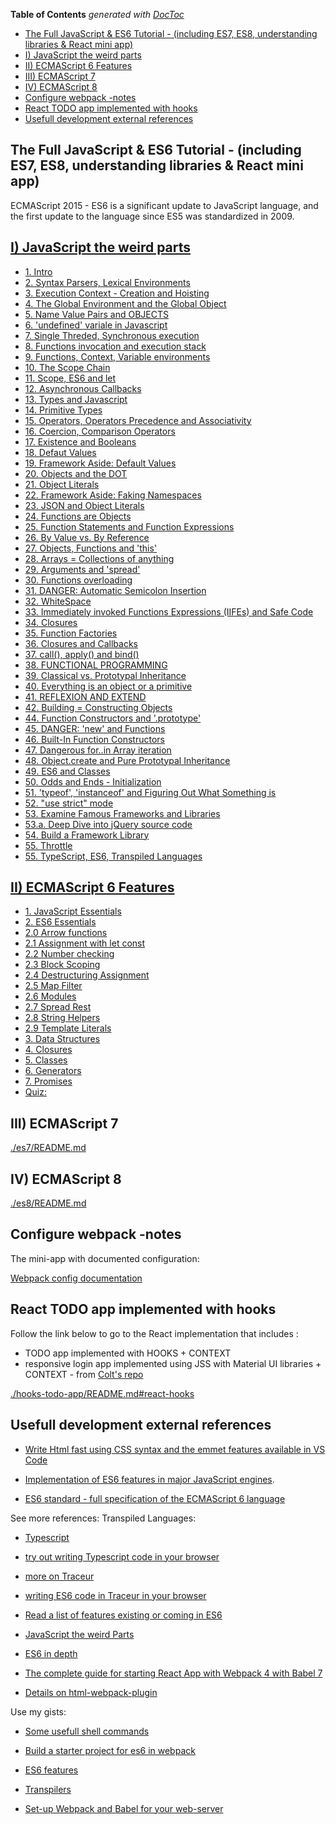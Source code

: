 <!-- START doctoc generated TOC please keep comment here to allow auto update -->
<!-- DON'T EDIT THIS SECTION, INSTEAD RE-RUN doctoc TO UPDATE -->
**Table of Contents**  *generated with [DocToc](https://github.com/thlorenz/doctoc)*

- [The Full JavaScript & ES6 Tutorial - (including ES7, ES8, understanding libraries & React mini app)](#the-full-javascript--es6-tutorial---including-es7-es8-understanding-libraries--react-mini-app)
- [I) JavaScript the weird parts](#i-javascript-the-weird-parts)
- [II) ECMAScript 6 Features](#ii-ecmascript-6-features)
- [III) ECMAScript 7](#iii-ecmascript-7)
- [IV) ECMAScript 8](#iv-ecmascript-8)
- [Configure webpack -notes](#configure-webpack--notes)
- [React TODO app implemented with hooks](#react-todo-app-implemented-with-hooks)
- [Usefull development external references](#usefull-development-external-references)

<!-- END doctoc generated TOC please keep comment here to allow auto update -->

## The Full JavaScript & ES6 Tutorial - (including ES7, ES8, understanding libraries & React mini app)
ECMAScript 2015 -  ES6 is a significant update to JavaScript language, and the first update to the language since ES5 was standardized in 2009. 

## [I) JavaScript the weird parts](./javascript-weird-parts/README.md)
- [1. Intro](./javascript-weird-parts/README.md/#1-intro)
- [2. Syntax Parsers, Lexical Environments](./javascript-weird-parts/README.md#2-syntax-parsers-lexical-environments)
- [3. Execution Context - Creation and Hoisting](./javascript-weird-parts/README.md#3-execution-context---creation-and-hoisting)
- [4. The Global Environment and the Global Object](./javascript-weird-parts/README.md#4-the-global-environment-and-the-global-object)
- [5. Name Value Pairs and OBJECTS](./javascript-weird-parts/README.md#5-name-value-pairs-and-objects)
- [6. 'undefined' variale in Javascript](./javascript-weird-parts/README.md#6-undefined-variale-in-javascript)
- [7. Single Threded, Synchronous execution](./javascript-weird-parts/README.md#7-single-threded-synchronous-execution)
- [8. Functions invocation and execution stack](./javascript-weird-parts/README.md#8-functions-invocation-and-execution-stack)
- [9. Functions, Context, Variable environments](./javascript-weird-parts/README.md#9-functions-context-variable-environments)
- [10. The Scope Chain](./javascript-weird-parts/README.md#10-the-scope-chain)
- [11. Scope, ES6 and let](./javascript-weird-parts/README.md#11-scope-es6-and-let)
- [12. Asynchronous Callbacks](./javascript-weird-parts/README.md#12-asynchronous-callbacks)
- [13. Types and Javascript](./javascript-weird-parts/README.md#13-types-and-javascript)
- [14. Primitive Types](./javascript-weird-parts/README.md#14-primitive-types)
- [15. Operators, Operators Precedence and Associativity](./javascript-weird-parts/README.md#15-operators-operators-precedence-and-associativity)
- [16. Coercion, Comparison Operators](./javascript-weird-parts/README.md#16-coercion-comparison-operators)
- [17. Existence and Booleans](./javascript-weird-parts/README.md#17-existence-and-booleans)
- [18. Defaut Values](./javascript-weird-parts/README.md#18-defaut-values)
- [19. Framework Aside: Default Values](./javascript-weird-parts/README.md#19-framework-aside-default-values)
- [20. Objects and the DOT](./javascript-weird-parts/README.md#20-objects-and-the-dot)
- [21. Object Literals](./javascript-weird-parts/README.md#21-object-literals)
- [22. Framework Aside: Faking Namespaces](./javascript-weird-parts/README.md#22-framework-aside-faking-namespaces)
- [23. JSON and Object Literals](./javascript-weird-parts/README.md#23-json-and-object-literals)
- [24. Functions are Objects](./javascript-weird-parts/README.md#24-functions-are-objects)
- [25. Function Statements and Function Expressions](./javascript-weird-parts/README.md#25-function-statements-and-function-expressions)
- [26. By Value vs. By Reference](./javascript-weird-parts/README.md#26-by-value-vs-by-reference)
- [27. Objects, Functions and 'this'](./javascript-weird-parts/README.md#27-objects-functions-and-this)
- [28. Arrays = Collections of anything](./javascript-weird-parts/README.md#28-arrays--collections-of-anything)
- [29. Arguments and 'spread'](./javascript-weird-parts/README.md#29-arguments-and-spread)
- [30. Functions overloading](./javascript-weird-parts/README.md#30-functions-overloading)
- [31. DANGER: Automatic Semicolon Insertion](./javascript-weird-parts/README.md#31-danger-automatic-semicolon-insertion)
- [32. WhiteSpace](./javascript-weird-parts/README.md#32-whitespace)
- [33. Immediately invoked Functions Expressions (IIFEs) and Safe Code](./javascript-weird-parts/README.md#33-immediately-invoked-functions-expressions-iifes-and-safe-code)
- [34. Closures](./javascript-weird-parts/README.md#34-closures)
- [35. Function Factories](./javascript-weird-parts/README.md#35-function-factories)
- [36. Closures and Callbacks](./javascript-weird-parts/README.md#36-closures-and-callbacks)
- [37. call(), apply() and bind()](./javascript-weird-parts/README.md#37-call-apply-and-bind)
- [38. FUNCTIONAL PROGRAMMING](./javascript-weird-parts/README.md#38-functional-programming)
- [39. Classical vs.  Prototypal Inheritance](./javascript-weird-parts/README.md#39-classical-vs--prototypal-inheritance)
- [40. Everything is an object or a primitive](./javascript-weird-parts/README.md#40-everything-is-an-object-or-a-primitive)
- [41. REFLEXION AND EXTEND](./javascript-weird-parts/README.md#41-reflexion-and-extend)
- [42. Building = Constructing Objects](./javascript-weird-parts/README.md#42-building--constructing-objects)
- [44. Function Constructors and '.prototype'](./javascript-weird-parts/README.md#44-function-constructors-and-prototype)
- [45. DANGER: 'new' and Functions](./javascript-weird-parts/README.md#45-danger-new-and-functions)
- [46. Built-In Function Constructors](./javascript-weird-parts/README.md#46-built-in-function-constructors)
- [47. Dangerous for..in Array  iteration](./javascript-weird-parts/README.md#47-dangerous-forin-array--iteration)
- [48. Object.create and Pure Prototypal Inheritance](./javascript-weird-parts/README.md#48-objectcreate-and-pure-prototypal-inheritance)
- [49. ES6 and Classes](./javascript-weird-parts/README.md#49-es6-and-classes)
- [50. Odds and Ends - Initialization](./javascript-weird-parts/README.md#50-odds-and-ends---initialization)
- [51. 'typeof', 'instanceof' and Figuring Out What Something is](./javascript-weird-parts/README.md#51-typeof-instanceof-and-figuring-out-what-something-is)
- [52. "use strict" mode](./javascript-weird-parts/README.md#52-use-strict-mode)
- [53. Examine Famous Frameworks and Libraries](./javascript-weird-parts/README.md#53-examine-famous-frameworks-and-libraries)
- [53.a. Deep Dive into jQuery source code](./understanding-libraries/README.md#1-deep-dive-into-jquery-code)
- [54. Build a Framework  Library](./understanding-libraries/README.md#2-build-my-own-library)
- [55.  Throttle](./javascript-weird-parts/README.md#55--throttle)
- [55. TypeScript, ES6, Transpiled Languages](./javascript-weird-parts/README.md#56-typescript-es6-transpiled-languages)


## [II) ECMAScript 6 Features](./es6-in-depth/README.md)

- [1. JavaScript Essentials](./es6-in-depth/README.md#1-javascript-essentials)
- [2. ES6 Essentials](./es6-in-depth/README.md#2-es6-essentials)
- [2.0 Arrow functions](./es6-in-depth/README.md#20-arrow-functions)
- [2.1 Assignment with let const](./es6-in-depth/README.md#21-assignment-with-let-const)
- [2.2 Number checking](./es6-in-depth/README.md#22-number-checking)
- [2.3 Block Scoping](./es6-in-depth/README.md#23-block-scoping)
- [2.4 Destructuring Assignment](./es6-in-depth/README.md#24-destructuring-assignment)
- [2.5 Map Filter](./es6-in-depth/README.md#25-map-filter)
- [2.6 Modules](./es6-in-depth/README.md#26-modules)
- [2.7 Spread Rest](./es6-in-depth/README.md#27-spread-rest)
- [2.8 String Helpers](./es6-in-depth/README.md#28-string-helpers)
- [2.9 Template Literals](./es6-in-depth/README.md#29-template-literals)
- [3. Data Structures](./es6-in-depth/README.md#3-data-structures)
- [4. Closures](./es6-in-depth/README.md#4-closures)
- [5. Classes](./es6-in-depth/README.md#5-classes)
- [6. Generators](./es6-in-depth/README.md#6-generators)
- [7. Promises](./es6-in-depth/README.md#7-promises)
- [Quiz:](./es6-in-depth/README.md#quiz)


## III) ECMAScript 7
[./es7/README.md](./es7/README.md)

## IV) ECMAScript 8
[./es8/README.md](./es8/README.md)

## Configure webpack -notes

The mini-app with documented configuration:

[Webpack config documentation](./react-mini-app/README.md#full-configuration-tutorial-for--webpack)

## React TODO app implemented with hooks

Follow the link below to go to the React implementation that includes :
 - TODO app implemented with HOOKS + CONTEXT
 - responsive login app implemented using JSS with Material UI libraries + CONTEXT - from [Colt's repo](https://github.com/Colt/todos-context-usereducer)

[./hooks-todo-app/README.md#react-hooks](./hooks-todo-app/README.md#react-hooks)

## Usefull development external references
- [Write Html fast using CSS syntax and the emmet features available in VS Code](https://docs.emmet.io/cheat-sheet/)

- [Implementation of ES6 features in major JavaScript engines](http://kangax.github.io/es5-compat-table/es6/).

- [ES6 standard - full specification of the ECMAScript 6 language](http://www.ecma-international.org/ecma-262/6.0/)

See more references:
    Transpiled Languages:

 - [Typescript](http://www.typescriptlang.org)
 - [try out writing Typescript code in your browser](http://www.typescriptlang.org/Playground)
 - [more on Traceur](https://github.com/google/traceur-compiler)
 - [writing ES6 code in Traceur in your browser](https://google.github.io/traceur-compiler/demo/repl.html#)


 - [Read a list of features existing or coming in ES6](https://github.com/lukehoban/es6features)
 - [JavaScript the weird Parts](https://www.udemy.com/understand-javascript/)
 - [ES6 in depth](https://www.udemy.com/es6-in-depth/)
- [The complete guide for starting React App with Webpack 4 with Babel 7](https://www.valentinog.com/blog/react-webpack-babel/)
- [Details on html-webpack-plugin](https://github.com/jantimon/html-webpack-plugin/blob/master/README.md)

Use my gists:

- [Some usefull shell commands](https://gist.github.com/bitaemi/bfbbe734467d11b1483b9bdb0ef08f2f)

- [Build a starter project for es6 in webpack](https://gist.github.com/bitaemi/d429293325696eb11aaba058fd094f67)

- [ES6 features](https://gist.github.com/bitaemi/f9fd607d0903efe5fe9ac3082153eddb)

- [Transpilers](https://gist.github.com/bitaemi/d0818d10862ac23a751ada7c5521657e)

- [Set-up Webpack and Babel for your web-server](https://gist.github.com/bitaemi/d429293325696eb11aaba058fd094f67)




